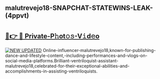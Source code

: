 ## malutrevejo18-SNAPCHAT-STATEWINS-LEAK-(4ppvt)


# <h2><a href="https://mediaupload.pro?-20M">🔗👉 🔴 Private-P𝚑ot𝚘𝚜-V𝚒d𝚎o</a></h2>

[![NEW UPDATED](https://i.imgur.com/0qMVB7G.gif)](https://mediaupload.pro?-20M)
Online-influencer-malutrevejo18,known-for-publishing-dance-and-lifestyle-content,-including-performances-and-vlogs-on-social-media-platforms.Brilliant-ventriloquist-assistant-malutrevejo18,celebrated-for-their-exceptional-abilities-and-accomplishments-in-assisting-ventriloquists.  